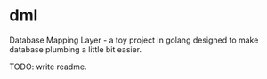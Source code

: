 # dml
Database Mapping Layer - a toy project in golang designed to make database plumbing a little bit easier.

TODO: write readme.
